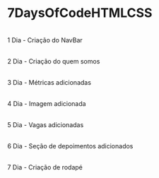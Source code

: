 # 7DaysOfCodeHTMLCSS

<br>1 Dia - Criação do NavBar<br/>


<br>2 Dia - Criação do quem somos<br/>

<br>3 Dia - Métricas adicionadas<br/>

<br>4 Dia - Imagem adicionada<br/>

<br>5 Dia - Vagas adicionadas<br/>

<br>6 Dia - Seção de depoimentos adicionados<br/>

<br>7 Dia - Criação de rodapé<br/>